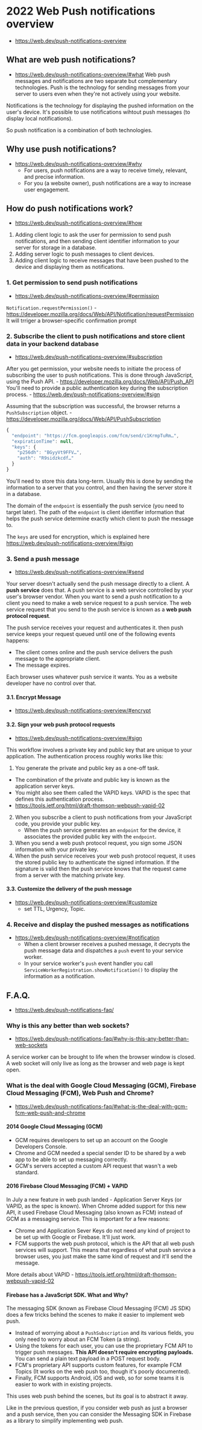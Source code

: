 # 2022 Web Push notifications overview
- https://web.dev/push-notifications-overview

## What are web push notifications?
- https://web.dev/push-notifications-overview/#what
Web push messages and notifications are two separate but complementary technologies. 
Push is the technology for sending messages from your server to users even 
when they're not actively using your website. 

Notifications is the technology for displaying the pushed information on the user's device. 
It's possible to use notifications wihtout push messages (to display local notifications).

So push notification is a combination of both technologies.

## Why use push notifications?
- https://web.dev/push-notifications-overview/#why 
  - For users, push notifications are a way to receive timely, relevant, and precise information.
  - For you (a website owner), push notifications are a way to increase user engagement.
  
## How do push notifications work?
- https://web.dev/push-notifications-overview/#how

1. Adding client logic to ask the user for permission to send push notifications, 
   and then sending client identifier information to your server for storage in a database.
2. Adding server logic to push messages to client devices.
3. Adding client logic to receive messages that have been pushed to the device and displaying them as notifications.

### 1. Get permission to send push notifications
- https://web.dev/push-notifications-overview/#permission

`Notification.requestPermission()` - https://developer.mozilla.org/docs/Web/API/Notification/requestPermission
It will trriger a browser-specific confirmation prompt

### 2. Subscribe the client to push notifications and store client data in your backend database 
- https://web.dev/push-notifications-overview/#subscription

After you get permission, your website needs to initiate the process of subscribing the user to push notifications. 
This is done through JavaScript, using the Push API. - https://developer.mozilla.org/docs/Web/API/Push_API
You'll need to provide a public authentication key during the subscription process. - https://web.dev/push-notifications-overview/#sign

Assuming that the subscription was successful, the browser returns a `PushSubscription` object. - https://developer.mozilla.org/docs/Web/API/PushSubscription
```js
{
  "endpoint": "https://fcm.googleapis.com/fcm/send/c1KrmpTuRm…",
  "expirationTime": null,
  "keys": {
    "p256dh": "BGyyVt9FFV…",
    "auth": "R9sidzkcdf…"
  }
}
```
You'll need to store this data long-term. Usually this is done by sending the information 
to a server that you control, and then having the server store it in a database.

The domain of the `endpoint` is essentially the push service (you need to target later). The path of the `endpoint` 
is client identifier information that helps the push service determine exactly which client to push the message to.

The `keys` are used for encryption, which is explained here https://web.dev/push-notifications-overview/#sign

### 3. Send a push message
- https://web.dev/push-notifications-overview/#send

Your server doesn't actually send the push message directly to a client. 
A __push service__ does that. A push service is a web service controlled by your user's browser vendor. 
When you want to send a push notification to a client you need to make a web service request to a push service. 
The web service request that you send to the push service is known as a __web push protocol request__.

The push service receives your request and authenticates it.
then push service keeps your request queued until one of the following events happens:
- The client comes online and the push service delivers the push message to the appropriate client.
- The message expires.

Each browser uses whatever push service it wants. You as a website developer have no control over that.

#### 3.1. Encrypt Message
- https://web.dev/push-notifications-overview/#encrypt

#### 3.2. Sign your web push protocol requests
- https://web.dev/push-notifications-overview/#sign

This workflow involves a private key and public key that are unique to your application. 
The authentication process roughly works like this:
1. You generate the private and public key as a one-off task. 
  - The combination of the private and public key is known as the application server keys. 
  - You might also see them called the VAPID keys. VAPID is the spec that defines this authentication process.
  - https://tools.ietf.org/html/draft-thomson-webpush-vapid-02
2. When you subscribe a client to push notifications from your JavaScript code, you provide your public key. 
   - When the push service generates an `endpoint` for the device, it associates the provided public key with the `endpoint`.
3. When you send a web push protocol request, you sign some JSON information with your private key.
4. When the push service receives your web push protocol request, it uses the stored public key 
   to authenticate the signed information. If the signature is valid then the push service knows 
   that the request came from a server with the matching private key.

#### 3.3. Customize the delivery of the push message
- https://web.dev/push-notifications-overview/#customize
  - set TTL, Urgency, Topic.

### 4. Receive and display the pushed messages as notifications
- https://web.dev/push-notifications-overview/#notification
  - When a client browser receives a pushed message, it decrypts the push message data 
    and dispatches a `push` event to your service worker.
  - In your service worker's `push` event handler you call `ServiceWorkerRegistration.showNotification()` 
    to display the information as a notification.


## F.A.Q.
- https://web.dev/push-notifications-faq/

### Why is this any better than web sockets?
- https://web.dev/push-notifications-faq/#why-is-this-any-better-than-web-sockets

A service worker can be brought to life when the browser window is closed. 
A web socket will only live as long as the browser and web page is kept open.

### What is the deal with Google Cloud Messaging (GCM), Firebase Cloud Messaging (FCM), Web Push and Chrome?
- https://web.dev/push-notifications-faq/#what-is-the-deal-with-gcm-fcm-web-push-and-chrome

#### 2014 Google Cloud Messaging (GCM)
- GCM requires developers to set up an account on the Google Developers Console.
- Chrome and GCM needed a special sender ID to be shared by a web app to be able to set up messaging correctly.
- GCM's servers accepted a custom API request that wasn't a web standard.

#### 2016 Firebase Cloud Messaging (FCM) + VAPID
In July a new feature in web push landed - Application Server Keys (or VAPID, as the spec is known). 
When Chrome added support for this new API, it used Firebase Cloud Messaging (also known as FCM) 
instead of GCM as a messaging service. This is important for a few reasons:

- Chrome and Application Sever Keys do not need any kind of project to be set up with Google or Firebase. It'll just work.
- FCM supports the web push protocol, which is the API that all web push services will support. 
  This means that regardless of what push service a browser uses, you just make the same kind of request and it'll send the message.

More details about VAPID - https://tools.ietf.org/html/draft-thomson-webpush-vapid-02

#### Firebase has a JavaScript SDK. What and Why?
The messaging SDK (known as Firebase Cloud Messaging (FCM) JS SDK) does a few tricks 
behind the scenes to make it easier to implement web push.

- Instead of worrying about a `PushSubscription` and its various fields, 
  you only need to worry about an FCM Token (a string).
- Using the tokens for each user, you can use the proprietary FCM API 
  to trigger push messages. __This API doesn't require encrypting payloads.__ 
  You can send a plain text payload in a POST request body.
- FCM's proprietary API supports custom features, for example FCM Topics 
  (It works on the web push too, though it's poorly documented).
- Finally, FCM supports Android, iOS and web, so for some teams it is easier 
  to work with in existing projects.

This uses web push behind the scenes, but its goal is to abstract it away.

Like in the previous question, if you consider web push as just a browser and a push service, 
then you can consider the Messaging SDK in Firebase as a library to simplify implementing web push.
